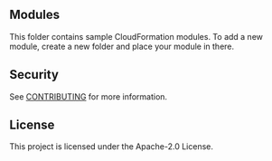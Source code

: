 ## Modules

This folder contains sample CloudFormation modules.  To add a new module, create a new folder and place your module in there.


## Security

See [CONTRIBUTING](CONTRIBUTING.md#security-issue-notifications) for more information.

## License

This project is licensed under the Apache-2.0 License.

